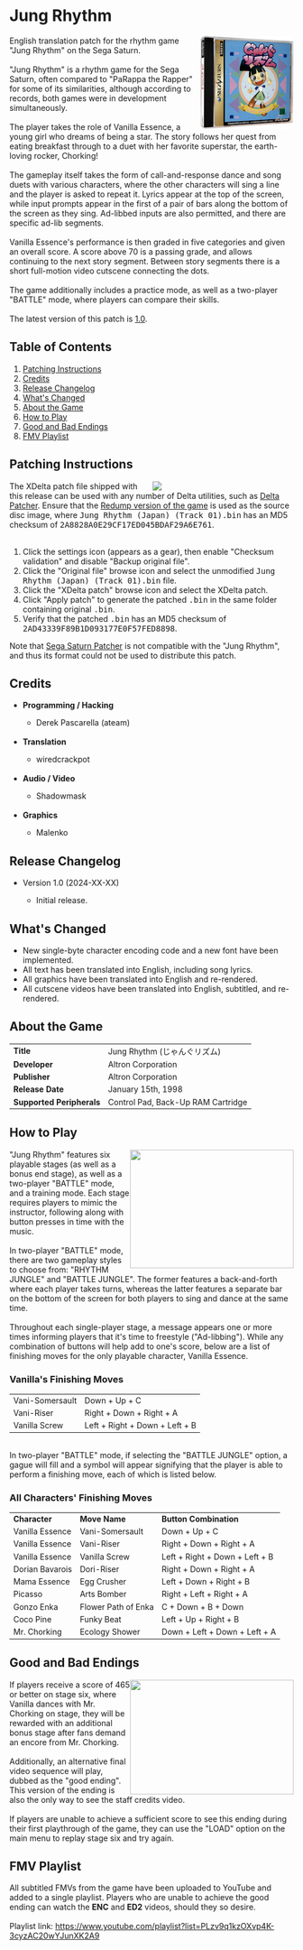 <h1>Jung Rhythm</h1>
<img width="165" height="165" align="right" src="https://github.com/DerekPascarella/JungRhythm-EnglishPatchSaturn/blob/main/images/cover.png?raw=true">English translation patch for the rhythm game "Jung Rhythm" on the Sega Saturn.
<br><br>
"Jung Rhythm" is a rhythm game for the Sega Saturn, often compared to "PaRappa the Rapper" for some of its similarities, although according to records, both games were in development simultaneously.
<br><br>
The player takes the role of Vanilla Essence, a young girl who dreams of being a star. The story follows her quest from eating breakfast through to a duet with her favorite superstar, the earth-loving rocker, Chorking!
<br><br>
The gameplay itself takes the form of call-and-response dance and song duets with various characters, where the other characters will sing a line and the player is asked to repeat it. Lyrics appear at the top of the screen, while input prompts appear in the first of a pair of bars along the bottom of the screen as they sing. Ad-libbed inputs are also permitted, and there are specific ad-lib segments.
<br><br>
Vanilla Essence's performance is then graded in five categories and given an overall score. A score above 70 is a passing grade, and allows continuing to the next story segment. Between story segments there is a short full-motion video cutscene connecting the dots.
<br><br>
The game additionally includes a practice mode, as well as a two-player "BATTLE" mode, where players can compare their skills.
<br><br>
The latest version of this patch is <a href="https://github.com/DerekPascarella/JungRhythm-EnglishPatchSaturn/releases/download/1.0/Jung.Rhythm.English.-.v1.0.zip">1.0</a>.

<h2>Table of Contents</h2>

1. [Patching Instructions](#patching-instructions)
2. [Credits](#credits)
3. [Release Changelog](#release-changelog)
4. [What's Changed](#whats-changed)
5. [About the Game](#about-the-game)
8. [How to Play](#how-to-play)
9. [Good and Bad Endings](#good-and-bad-endings)
10. [FMV Playlist](#fmv-playlist)

<h2>Patching Instructions</h2>
<img align="right" width="250" src="https://i.imgur.com/r4b04e7.png">The XDelta patch file shipped with this release can be used with any number of Delta utilities, such as <a href="https://www.romhacking.net/utilities/704/">Delta Patcher</a>. Ensure that the <a href="http://redump.org/disc/26548/">Redump version of the game</a> is used as the source disc image, where <tt>Jung Rhythm (Japan) (Track 01).bin</tt> has an MD5 checksum of <tt>2A8828A0E29CF17ED045BDAF29A6E761</tt>.
<br><br>
<ol type="1">
<li>Click the settings icon (appears as a gear), then enable "Checksum validation" and disable "Backup original file".</li>
<li>Click the "Original file" browse icon and select the unmodified <tt>Jung Rhythm (Japan) (Track 01).bin</tt> file.</li>
<li>Click the "XDelta patch" browse icon and select the XDelta patch.</li>
<li>Click "Apply patch" to generate the patched <tt>.bin</tt> in the same folder containing original <tt>.bin</tt>.</li>
<li>Verify that the patched <tt>.bin</tt> has an MD5 checksum of <tt>2AD43339F89B1D093177E0F57FED8898</tt>.</li>
</ol>
Note that <a href="https://segaxtreme.net/resources/sega-saturn-patcher.73/">Sega Saturn Patcher</a> is not compatible with the "Jung Rhythm", and thus its format could not be used to distribute this patch.


<h2>Credits</h2>
<ul>
  <li>
    <b>Programming / Hacking</b>
  </li>
  <ul>
    <li>Derek Pascarella (ateam)</li>
  </ul>
  <br>
  <li>
    <b>Translation</b>
  </li>
  <ul>
    <li>wiredcrackpot</li>
  </ul>
  <br>
  <li>
    <b>Audio / Video</b>
  </li>
  <ul>
    <li>Shadowmask</li>
  </ul>
  <br>
  <li>
    <b>Graphics</b>
  </li>
  <ul>
    <li>Malenko</li>
  </ul>
</ul>

<h2>Release Changelog</h2>
<ul>
 <li>Version 1.0 (2024-XX-XX)</li>
 <ul>
  <li>Initial release.</li>
 </ul>
</ul>

<h2>What's Changed</h2>
<ul>
 <li>New single-byte character encoding code and a new font have been implemented.</li>
 <li>All text has been translated into English, including song lyrics.</li>
 <li>All graphics have been translated into English and re-rendered.</li>
 <li>All cutscene videos have been translated into English, subtitled, and re-rendered.</li>
</ul>

<h2>About the Game</h2>
<table>
<tr>
<td><b>Title</b></td>
<td>Jung Rhythm (じゃんぐリズム)</td>
</tr>
<td><b>Developer</b></td>
<td>Altron Corporation</td>
</tr>
<tr>
<td><b>Publisher</b></td>
<td>Altron Corporation</td>
</tr>
<tr>
<td><b>Release Date</b></td>
<td>January 15th, 1998</td>
</tr>
<tr>
<td><b>Supported Peripherals</b></td>
<td>Control Pad, Back-Up RAM Cartridge</td>
</tr>
</tr>
</table>

<h2>How to Play</h2>
<img align="right" src="https://github.com/DerekPascarella/JungRhythm-EnglishPatchSaturn/blob/main/images/screenshot_1.png?raw=true" width="290" height="210">"Jung Rhythm" features six playable stages (as well as a bonus end stage), as well as a two-player "BATTLE" mode, and a training mode. Each stage requires players to mimic the instructor, following along with button presses in time with the music.
<br><br>
In two-player "BATTLE" mode, there are two gameplay styles to choose from: "RHYTHM JUNGLE" and "BATTLE JUNGLE". The former features a back-and-forth where each player takes turns, whereas the latter features a separate bar on the bottom of the screen for both players to sing and dance at the same time.
<br><br>
Throughout each single-player stage, a message appears one or more times informing players that it's time to freestyle ("Ad-libbing"). While any combination of buttons will help add to one's score, below are a list of finishing moves for the only playable character, Vanilla Essence.
<br>
<h3>Vanilla's Finishing Moves</h3>
<table>
  <tr>
    <td>Vani-Somersault</td>
    <td>Down + Up + C</td>
  </tr>
  <tr>
    <td>Vani-Riser</td>
    <td>Right + Down + Right + A</td>
  </tr>
  <tr>
    <td>Vanilla Screw</td>
    <td>Left + Right + Down + Left + B</td>
  </tr>
</table>

<br>
In two-player "BATTLE" mode, if selecting the "BATTLE JUNGLE" option, a gague will fill and a symbol will appear signifying that the player is able to perform a finishing move, each of which is listed below.

<h3>All Characters' Finishing Moves</h3>

<table>
  <tr>
    <td><b>Character</b></td>
    <td><b>Move Name</b></td>
    <td><b>Button Combination</b></td>
  </tr>
  <tr>
    <td>Vanilla Essence</td>
    <td>Vani-Somersault</td>
    <td>Down + Up + C</td>
  </tr>
  <tr>
    <td>Vanilla Essence</td>
    <td>Vani-Riser</td>
    <td>Right + Down + Right + A</td>
  </tr>
  <tr>
    <td>Vanilla Essence</td>
    <td>Vanilla Screw</td>
    <td>Left + Right + Down + Left + B</td>
  </tr>
  <tr>
    <td>Dorian Bavarois</td>
    <td>Dori-Riser</td>
    <td>Right + Down + Right + A</td>
  </tr>
  <tr>
    <td>Mama Essence</td>
    <td>Egg Crusher</td>
    <td>Left + Down + Right + B</td>
  </tr>
  <tr>
    <td>Picasso</td>
    <td>Arts Bomber</td>
    <td>Right + Left + Right + A</td>
  </tr>
  <tr>
    <td>Gonzo Enka</td>
    <td>Flower Path of Enka</td>
    <td>C + Down + B + Down</td>
  </tr>
  <tr>
    <td>Coco Pine</td>
    <td>Funky Beat</td>
    <td>Left + Up + Right + B</td>
  </tr>
  <tr>
    <td>Mr. Chorking</td>
    <td>Ecology Shower</td>
    <td>Down + Left + Down + Left + A</td>
  </tr>
</table>


<h2>Good and Bad Endings</h2>
<img align="right" src="https://github.com/DerekPascarella/JungRhythm-EnglishPatchSaturn/blob/main/images/screenshot_2.png?raw=true" width="290" height="203">If players receive a score of 465 or better on stage six, where Vanilla dances with Mr. Chorking on stage, they will be rewarded with an additional bonus stage after fans demand an encore from Mr. Chorking.
<br><br>
Additionally, an alternative final video sequence will play, dubbed as the "good ending". This version of the ending is also the only way to see the staff credits video.
<br><br>
If players are unable to achieve a sufficient score to see this ending during their first playthrough of the game, they can use the "LOAD" option on the main menu to replay stage six and try again.

<h2>FMV Playlist</h2>
All subtitled FMVs from the game have been uploaded to YouTube and added to a single playlist. Players who are unable to achieve the good ending can watch the <b>ENC</b> and <b>ED2</b> videos, should they so desire.
<br><br>
Playlist link: <a href="https://www.youtube.com/playlist?list=PLzv9q1kzOXvp4K-3cyzAC20wYJunXK2A9">https://www.youtube.com/playlist?list=PLzv9q1kzOXvp4K-3cyzAC20wYJunXK2A9</a>
